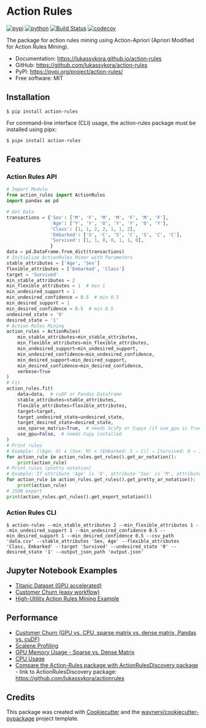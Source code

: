 # Action Rules

[![pypi](https://img.shields.io/pypi/v/action-rules.svg)](https://pypi.org/project/action-rules/)
[![python](https://img.shields.io/pypi/pyversions/action-rules.svg)](https://pypi.org/project/action-rules/)
[![Build Status](https://github.com/lukassykora/action-rules/actions/workflows/dev.yml/badge.svg)](https://github.com/lukassykora/action-rules/actions/workflows/dev.yml)
[![codecov](https://codecov.io/gh/lukassykora/action-rules/branch/main/graphs/badge.svg)](https://codecov.io/github/lukassykora/action-rules)

The package for action rules mining using Action-Apriori (Apriori Modified for Action Rules Mining).

* Documentation: <https://lukassykora.github.io/action-rules>
* GitHub: <https://github.com/lukassykora/action-rules>
* PyPI: <https://pypi.org/project/action-rules/>
* Free software: MIT

## Installation

``` console
$ pip install action-rules
```

For command-line interface (CLI) usage, the action-rules package must be installed using pipx:
``` console
$ pipx install action-rules
```


## Features

### Action Rules API

```python
# Import Module
from action_rules import ActionRules
import pandas as pd

# Get Data
transactions = {'Sex': ['M', 'F', 'M', 'M', 'F', 'M', 'F'],
                'Age': ['Y', 'Y', 'O', 'Y', 'Y', 'O', 'Y'],
                'Class': [1, 1, 2, 2, 1, 1, 2],
                'Embarked': ['S', 'C', 'S', 'C', 'S', 'C', 'C'],
                'Survived': [1, 1, 0, 0, 1, 1, 0],
                }
data = pd.DataFrame.from_dict(transactions)
# Initialize ActionRules Miner with Parameters
stable_attributes = ['Age', 'Sex']
flexible_attributes = ['Embarked', 'Class']
target = 'Survived'
min_stable_attributes = 2
min_flexible_attributes = 1  # min 1
min_undesired_support = 1
min_undesired_confidence = 0.5  # min 0.5
min_desired_support = 1
min_desired_confidence = 0.5  # min 0.5
undesired_state = '0'
desired_state = '1'
# Action Rules Mining
action_rules = ActionRules(
    min_stable_attributes=min_stable_attributes,
    min_flexible_attributes=min_flexible_attributes,
    min_undesired_support=min_undesired_support,
    min_undesired_confidence=min_undesired_confidence,
    min_desired_support=min_desired_support,
    min_desired_confidence=min_desired_confidence,
    verbose=True
)
# Fit
action_rules.fit(
    data=data,  # cuDF or Pandas Dataframe
    stable_attributes=stable_attributes,
    flexible_attributes=flexible_attributes,
    target=target,
    target_undesired_state=undesired_state,
    target_desired_state=desired_state,
    use_sparse_matrix=True,  # needs SciPy or Cupyx (if use_gpu is True) installed
    use_gpu=False,  # needs Cupy installed
)
# Print rules
# Example: [(Age: O) ∧ (Sex: M) ∧ (Embarked: S → C)] ⇒ [Survived: 0 → 1], support of undesired part: 1, confidence of undesired part: 1.0, support of desired part: 1, confidence of desired part: 1.0, uplift: 1.0
for action_rule in action_rules.get_rules().get_ar_notation():
    print(action_rule)
# Print rules (pretty notation)
# Example: If attribute 'Age' is 'O', attribute 'Sex' is 'M', attribute 'Embarked' value 'S' is changed to 'C', then 'Survived' value '0' is changed to '1 with uplift: 1.0.
for action_rule in action_rules.get_rules().get_pretty_ar_notation():
    print(action_rule)
# JSON export
print(action_rules.get_rules().get_export_notation())
```

### Action Rules CLI

``` console
$ action-rules --min_stable_attributes 2 --min_flexible_attributes 1 --min_undesired_support 1 --min_undesired_confidence 0.5 --min_desired_support 1 --min_desired_confidence 0.5 --csv_path 'data.csv' --stable_attributes 'Sex, Age' --flexible_attributes 'Class, Embarked' --target 'Survived' --undesired_state '0' --desired_state '1' --output_json_path 'output.json'
```

## Jupyter Notebook Examples

* [Titanic Dataset (GPU accelerated)](https://github.com/lukassykora/action-rules/blob/main/notebooks/Example.ipynb)
* [Customer Churn (easy workflow)](https://github.com/lukassykora/action-rules/blob/main/notebooks/ExampleCustomerChurn.ipynb)
* [High-Utility Action Rules Mining Example](https://github.com/lukassykora/action-rules/blob/main/notebooks/Utility.ipynb)

## Performance

* [Customer Churn (GPU vs. CPU, sparse matrix vs. dense matrix, Pandas vs. cuDF)](https://github.com/lukassykora/action-rules/blob/main/notebooks/Performance.ipynb)
* [Scalene Profiling](https://github.com/lukassykora/action-rules/blob/main/notebooks/profiling/plot.ipynb)
* [GPU Memory Usage - Sparse vs. Dense Matrix](https://github.com/lukassykora/action-rules/blob/main/notebooks/gpu_sparse_vs_dense/process_logs.ipynb)
* [CPU Usage](https://github.com/lukassykora/action-rules/blob/main/notebooks/cpu_cores/cpu_usage.ipynb)
* [Compare the Action-Rules package with ActionRulesDiscovery package](https://github.com/lukassykora/action-rules/blob/main/notebooks/Comparison.ipynb) - link to ActionRulesDiscovery package: <https://github.com/lukassykora/actionrules>

## Credits

This package was created with [Cookiecutter](https://github.com/audreyr/cookiecutter) and
the [waynerv/cookiecutter-pypackage](https://github.com/waynerv/cookiecutter-pypackage) project template.
